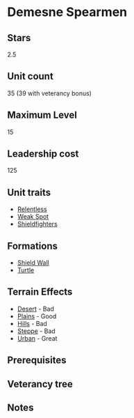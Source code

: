 # Demesne Spearmen

## Stars
2.5

## Unit count
35 (39 with veterancy bonus)

## Maximum Level
15

## Leadership cost
125

## Unit traits
* [Relentless](../../unit-traits/relentless.md)
* [Weak Spot](../../unit-traits/weak-spot.md)
* [Shieldfighters](../../unit-traits/shieldfighters.md)

## Formations
* [Shield Wall](../../formations/shield-wall.md)
* [Turtle](../../formations/turtle.md)

## Terrain Effects
* [Desert](../../terrain-effects/desert) - Bad
* [Plains](../../terrain-effects/plains) - Good
* [Hills](../../terrain-effects/hills) - Bad
* [Steppe](../../terrain-effects/steppe) - Bad
* [Urban](../../terrain-effects/urban) - Great

## Prerequisites

## Veterancy tree

## Notes
